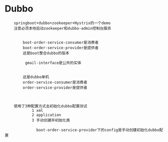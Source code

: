 # Dubbo  
        springboot+dubbo+zookeeper+Hystrix的一个demo
        注意必须本地启动zookeeper和dubbo-admin控制台服务


            boot-order-service-consumer是消费者
            boot-order-service-provider是提供者
            这是boot整合dubbo的版本

             gmail-interface是公共的实体


            这是dubbo单机
            order-service-consumer是消费者
            order-service-provider是提供者
            
            
                    
        使用了3种配置方式去初始化dubbo配置测试
                1 xml
                2 application
                3 手动创建并初始化类
                
                  boot-order-service-provider下的config是手动创建初始化dubbo配置
                      
      
      

